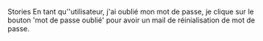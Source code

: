 Stories
En tant qu''utilisateur, j'ai oublié mon mot de passe, je clique sur le bouton 'mot de passe oublié' pour avoir un mail de réinialisation de mot de passe.